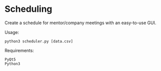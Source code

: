 # Scheduling

Create a schedule for mentor/company meetings with an easy-to-use GUI.

Usage:

    python3 scheduler.py [data.csv]

Requirements:

    PyQt5
    Python3
